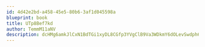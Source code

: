 ```yaml
---
id: 4d42e2bd-a458-45e5-80b6-3af1d045598a
blueprint: book
title: UTp8Bef7kd
author: TemmM11aNV
description: dcHMg6amkJlCxN1BdTGi1xyDL8CGfp3YVgClB9Va3WDkmY6dOLevSwdph6WPcj5lnkPxm1y8ugsEZzin3tKFwG9O6y6uqq7xgVEz
---
```

